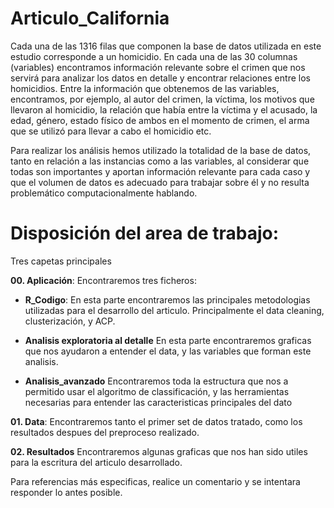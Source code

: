 # Articulo_California

Cada una de las 1316 filas que componen la base de datos utilizada en este estudio corresponde a un homicidio. En cada una de las 30 columnas (variables) encontramos información relevante sobre el crimen que nos servirá para analizar los datos en detalle y encontrar relaciones entre los homicidios. Entre la información que obtenemos de las variables, encontramos, por ejemplo, al autor del crimen, la víctima, los motivos que llevaron al homicidio, la relación que había entre la víctima y el acusado, la edad, género, estado físico de ambos en el momento de crimen, el arma que se utilizó para llevar a cabo el homicidio etc. 

Para realizar los análisis hemos utilizado la totalidad de la base de datos, tanto en relación a las instancias como a las variables, al considerar que todas son importantes y aportan información relevante para cada caso y que el volumen de datos es adecuado para trabajar sobre él y no resulta problemático computacionalmente hablando. 

# Disposición del area de trabajo:

Tres capetas principales

**00. Aplicación**: 
    Encontraremos tres ficheros:
    
- **R_Codigo**: En esta parte encontraremos las principales metodologias utilizadas para el desarrollo del articulo.            Principalmente el data cleaning, clusterización, y ACP.
      
- **Analisis exploratoria al detalle** En esta parte encontraremos graficas que nos ayudaron a entender el data, y las variables que forman este analisis.
      
- **Analisis_avanzado** Encontraremos toda la estructura que nos a permitido usar el algoritmo de classificación, y las herramientas necesarias para entender las caracteristicas principales del dato

**01. Data**:
    Encontraremos tanto el primer set de datos tratado, como los resultados despues del preproceso realizado.

**02. Resultados**
    Encontraremos algunas graficas que nos han sido utiles para la escritura del articulo desarrollado.


Para referencias más especificas, realice un comentario y se intentara responder lo antes posible.
